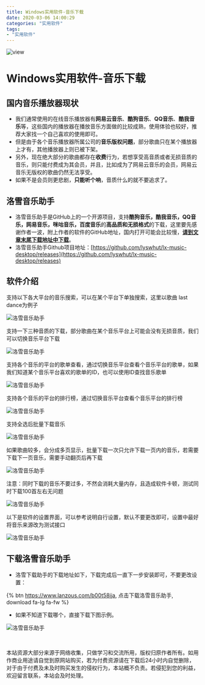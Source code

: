 ```yaml
---
title: Windows实用软件-音乐下载
date: 2020-03-06 14:00:29
categories: "实用软件"
tags:
- "实用软件"
---
```


![view](Windows实用软件-音乐下载/luoxue-view.jpg)

<!--more-->
# Windows实用软件-音乐下载

##  国内音乐播放器现状

- 我们通常使用的在线音乐播放器有**网易云音乐**、**酷狗音乐**、**QQ音乐**、**酷我音乐**等，这些国内的播放器在播放音乐方面做的比较成熟，使用体验也较好，推荐大家找一个自己喜欢的使用即可。
- 但是由于各个音乐播放器所属公司的**音乐版权问题**，部分歌曲只在某个播放器上才有，其他播放器上则已被下架。
- 另外，现在绝大部分的歌曲都存在**收费**行为，若想享受高音质或者无损音质的音乐，则只能付费成为其会员，并且，比如成为了网易云音乐的会员，网易云音乐无版权的歌曲仍然无法享受。
- 如果不是会员则更悲剧，**只能听个响**，音质什么的就不要追求了。

## 洛雪音乐助手

- 洛雪音乐助手是GitHub上的一个开源项目，支持**酷狗音乐，酷我音乐，QQ音乐，网易音乐，咪咕音乐，百度音乐**的**高品质和无损格式**的下载，这里要先感谢作者一波，附上作者的软件的GitHub地址，国内打开可能会比较慢，**[请到文章末尾下载地址中下载](#下载洛雪音乐助手)**。
- 洛雪音乐助手Github项目地址：[https://github.com/lyswhut/lx-music-desktop/releases](https://github.com/lyswhut/lx-music-desktop/releases)

## 软件介绍

<div class="note info"><p>支持以下各大平台的音乐搜索，可以在某个平台下单独搜索，这里以歌曲 last dance为例子</p></div>

![洛雪音乐助手](Windows实用软件-音乐下载/洛雪音乐助手1.jpg)

<div class="note info"><p>支持一下三种音质的下载，部分歌曲在某个音乐平台上可能会没有无损音质，我们可以切换音乐平台下载</p></div>

![洛雪音乐助手](Windows实用软件-音乐下载/洛雪音乐助手2.jpg)

<div class="note info"><p>支持各个音乐的平台的歌单查看，通过切换音乐平台查看个音乐平台的歌单，如果我们知道某个音乐平台喜欢的歌单的ID，也可以使用ID查找音乐歌单</p></div>

![洛雪音乐助手](Windows实用软件-音乐下载/洛雪音乐助手3.jpg)

<div class="note info"><p>支持各个音乐的平台的排行榜，通过切换音乐平台查看个音乐平台的排行榜</p></div>

![洛雪音乐助手](Windows实用软件-音乐下载/洛雪音乐助手4.jpg)

<div class="note info"><p>支持全选后批量下载音乐</p></div>

![洛雪音乐助手](Windows实用软件-音乐下载/洛雪音乐助手5.jpg)

<div class="note info"><p>如果歌曲较多，会分成多页显示，批量下载一次只允许下载一页内的音乐，若需要下载下一页音乐，需要手动翻页后再下载</p></div>

![洛雪音乐助手](Windows实用软件-音乐下载/洛雪音乐助手6.jpg)

<div class="note info"><p>注意：同时下载的音乐不要过多，不然会消耗大量内存，且造成软件卡顿，测试同时下载100首左右无问题</p></div>

![洛雪音乐助手](Windows实用软件-音乐下载/洛雪音乐助手7.jpg)

<div class="note info"><p>以下是软件的设置界面，可以参考说明自行设置，默认不要更改即可，设置中最好将音乐来源改为测试接口</p></div>

![洛雪音乐助手](Windows实用软件-音乐下载/洛雪音乐助手8.jpg)

## 下载洛雪音乐助手

- 洛雪下载助手的下载地址如下，下载完成后一直下一步安装即可，不要更改设置：

{% btn https://www.lanzous.com/b00t58ija, 点击下载洛雪音乐助手, download fa-lg fa-fw %} 


- 如果不知道下载哪个，直接下载下图示例。

![洛雪音乐助手](Windows实用软件-音乐下载/洛雪音乐助手9.jpg)

<br/>

<div class="note warning"><p>本站资源大部分来源于网络收集，只做学习和交流所用，版权归原作者所有。如用作商业用途请自觉到原网站购买，若为付费资源请在下载后24小时内自觉删除，对于由于付费及未及时购买发生的侵权行为，本站概不负责。若侵犯到您的利益，欢迎留言联系，本站会及时处理。</p></div>
